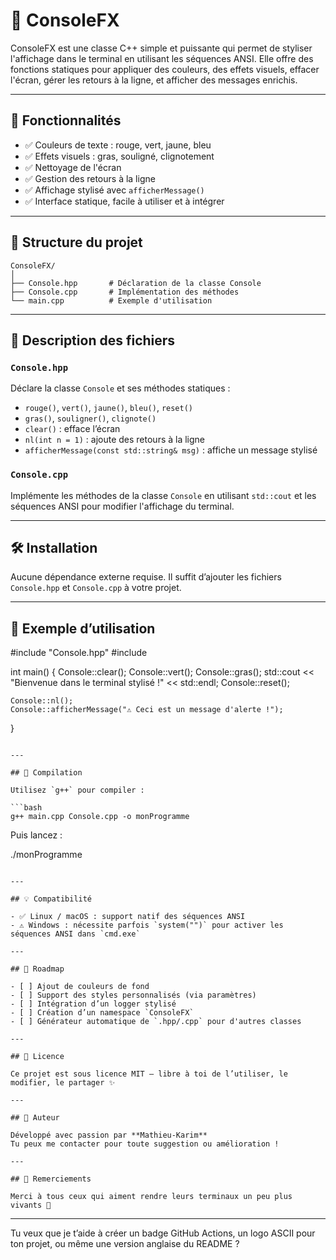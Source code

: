 
# 🎨 ConsoleFX

ConsoleFX est une classe C++ simple et puissante qui permet de styliser l'affichage dans le terminal en utilisant les séquences ANSI. Elle offre des fonctions statiques pour appliquer des couleurs, des effets visuels, effacer l'écran, gérer les retours à la ligne, et afficher des messages enrichis.

---

## 🚀 Fonctionnalités

- ✅ Couleurs de texte : rouge, vert, jaune, bleu
- ✅ Effets visuels : gras, souligné, clignotement
- ✅ Nettoyage de l'écran
- ✅ Gestion des retours à la ligne
- ✅ Affichage stylisé avec `afficherMessage()`
- ✅ Interface statique, facile à utiliser et à intégrer

---

## 📁 Structure du projet

```
ConsoleFX/
│
├── Console.hpp       # Déclaration de la classe Console
├── Console.cpp       # Implémentation des méthodes
└── main.cpp          # Exemple d'utilisation
```

---

## 🧾 Description des fichiers

### `Console.hpp`

Déclare la classe `Console` et ses méthodes statiques :

- `rouge()`, `vert()`, `jaune()`, `bleu()`, `reset()`  
- `gras()`, `souligner()`, `clignote()`  
- `clear()` : efface l’écran  
- `nl(int n = 1)` : ajoute des retours à la ligne  
- `afficherMessage(const std::string& msg)` : affiche un message stylisé

### `Console.cpp`

Implémente les méthodes de la classe `Console` en utilisant `std::cout` et les séquences ANSI pour modifier l'affichage du terminal.

---

## 🛠️ Installation

Aucune dépendance externe requise. Il suffit d’ajouter les fichiers `Console.hpp` et `Console.cpp` à votre projet.

---

## 🧪 Exemple d’utilisation


#include "Console.hpp"
#include <iostream>

int main() {
    Console::clear();
    Console::vert();
    Console::gras();
    std::cout << "Bienvenue dans le terminal stylisé !" << std::endl;
    Console::reset();

    Console::nl();
    Console::afficherMessage("⚠️ Ceci est un message d'alerte !");
}
```

---

## 🧰 Compilation

Utilisez `g++` pour compiler :

```bash
g++ main.cpp Console.cpp -o monProgramme
```

Puis lancez :

./monProgramme
```

---

## 💡 Compatibilité

- ✅ Linux / macOS : support natif des séquences ANSI
- ⚠️ Windows : nécessite parfois `system("")` pour activer les séquences ANSI dans `cmd.exe`

---

## 📌 Roadmap

- [ ] Ajout de couleurs de fond
- [ ] Support des styles personnalisés (via paramètres)
- [ ] Intégration d’un logger stylisé
- [ ] Création d’un namespace `ConsoleFX`
- [ ] Générateur automatique de `.hpp/.cpp` pour d'autres classes

---

## 📜 Licence

Ce projet est sous licence MIT — libre à toi de l’utiliser, le modifier, le partager ✨

---

## 👤 Auteur

Développé avec passion par **Mathieu-Karim**  
Tu peux me contacter pour toute suggestion ou amélioration !

---

## 🙌 Remerciements

Merci à tous ceux qui aiment rendre leurs terminaux un peu plus vivants 💚
```

---

Tu veux que je t’aide à créer un badge GitHub Actions, un logo ASCII pour ton projet, ou même une version anglaise du README ?
